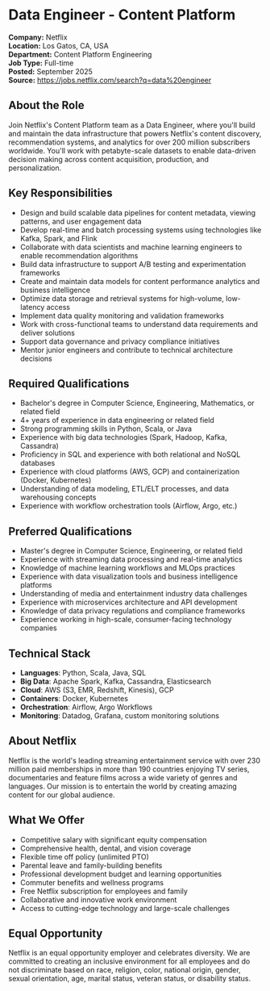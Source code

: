 # Data Engineer - Content Platform

**Company:** Netflix  
**Location:** Los Gatos, CA, USA  
**Department:** Content Platform Engineering  
**Job Type:** Full-time  
**Posted:** September 2025  
**Source:** https://jobs.netflix.com/search?q=data%20engineer

## About the Role

Join Netflix's Content Platform team as a Data Engineer, where you'll build and maintain the data infrastructure that powers Netflix's content discovery, recommendation systems, and analytics for over 200 million subscribers worldwide. You'll work with petabyte-scale datasets to enable data-driven decision making across content acquisition, production, and personalization.

## Key Responsibilities

- Design and build scalable data pipelines for content metadata, viewing patterns, and user engagement data
- Develop real-time and batch processing systems using technologies like Kafka, Spark, and Flink
- Collaborate with data scientists and machine learning engineers to enable recommendation algorithms
- Build data infrastructure to support A/B testing and experimentation frameworks
- Create and maintain data models for content performance analytics and business intelligence
- Optimize data storage and retrieval systems for high-volume, low-latency access
- Implement data quality monitoring and validation frameworks
- Work with cross-functional teams to understand data requirements and deliver solutions
- Support data governance and privacy compliance initiatives
- Mentor junior engineers and contribute to technical architecture decisions

## Required Qualifications

- Bachelor's degree in Computer Science, Engineering, Mathematics, or related field
- 4+ years of experience in data engineering or related field
- Strong programming skills in Python, Scala, or Java
- Experience with big data technologies (Spark, Hadoop, Kafka, Cassandra)
- Proficiency in SQL and experience with both relational and NoSQL databases
- Experience with cloud platforms (AWS, GCP) and containerization (Docker, Kubernetes)
- Understanding of data modeling, ETL/ELT processes, and data warehousing concepts
- Experience with workflow orchestration tools (Airflow, Argo, etc.)

## Preferred Qualifications

- Master's degree in Computer Science, Engineering, or related field
- Experience with streaming data processing and real-time analytics
- Knowledge of machine learning workflows and MLOps practices
- Experience with data visualization tools and business intelligence platforms
- Understanding of media and entertainment industry data challenges
- Experience with microservices architecture and API development
- Knowledge of data privacy regulations and compliance frameworks
- Experience working in high-scale, consumer-facing technology companies

## Technical Stack

- **Languages**: Python, Scala, Java, SQL
- **Big Data**: Apache Spark, Kafka, Cassandra, Elasticsearch
- **Cloud**: AWS (S3, EMR, Redshift, Kinesis), GCP
- **Containers**: Docker, Kubernetes
- **Orchestration**: Airflow, Argo Workflows
- **Monitoring**: Datadog, Grafana, custom monitoring solutions

## About Netflix

Netflix is the world's leading streaming entertainment service with over 230 million paid memberships in more than 190 countries enjoying TV series, documentaries and feature films across a wide variety of genres and languages. Our mission is to entertain the world by creating amazing content for our global audience.

## What We Offer

- Competitive salary with significant equity compensation
- Comprehensive health, dental, and vision coverage
- Flexible time off policy (unlimited PTO)
- Parental leave and family-building benefits
- Professional development budget and learning opportunities
- Commuter benefits and wellness programs
- Free Netflix subscription for employees and family
- Collaborative and innovative work environment
- Access to cutting-edge technology and large-scale challenges

## Equal Opportunity

Netflix is an equal opportunity employer and celebrates diversity. We are committed to creating an inclusive environment for all employees and do not discriminate based on race, religion, color, national origin, gender, sexual orientation, age, marital status, veteran status, or disability status.